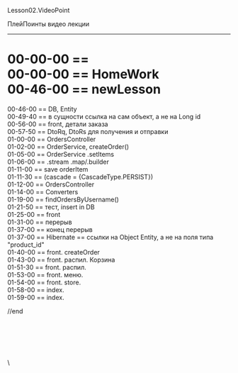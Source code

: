 ﻿
Lesson02.VideoPoint  

ПлейПоинты видео лекции  

---
00-00-00 ==   
00-00-00 == HomeWork   
00-46-00 == newLesson  
=======================  
00-46-00 == DB, Entity  
00-49-40 == в сущности ссылка на сам объект, а не на Long id  
00-56-00 == front, детали заказа  
00-57-50 == DtoRq, DtoRs для получения и отправки  
01-00-00 == OrdersController  
01-02-00 == OrderService, createOrder()  
01-05-00 == OrderService  .setItems   
01-06-00 == .stream .map/.builder   
01-11-00 == save orderItem   
01-11-30 == (cascade = {CascadeType.PERSIST})   
01-12-00 == OrdersController   
01-14-00 == Converters  
01-19-00 == findOrdersByUsername()  
01-21-50 == тест, insert in DB  
01-25-00 == front  
01-31-00 == перерыв    
01-37-00 == конец перерыв    
01-37-00 == Hibernate == ссылки на Object Entity, а не на поля типа "product_id"    
01-40-00 == front. createOrder   
01-43-00 == front. распил. Корзина   
01-51-30 == front. распил.    
01-53-00 == front. меню.    
01-54-00 == front. store.    
01-58-00 == index. <ng-view></ng-view>   
01-59-00 == index. <ng-view></ng-view>   












//end  

















\
\
\
\
\
\
